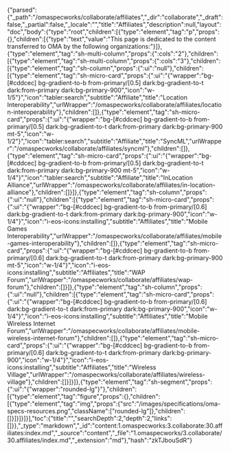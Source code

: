 {"parsed":{"_path":"/omaspecworks/collaborate/affiliates","_dir":"collaborate","_draft":false,"_partial":false,"_locale":"","title":"Affiliates","description":null,"layout":"doc","body":{"type":"root","children":[{"type":"element","tag":"p","props":{},"children":[{"type":"text","value":"This page is dedicated to the content transferred to OMA by the following organizations:"}]},{"type":"element","tag":"sh-multi-column","props":{":cols":"2"},"children":[{"type":"element","tag":"sh-multi-column","props":{":cols":"3"},"children":[{"type":"element","tag":"sh-column","props":{":ui":"null"},"children":[{"type":"element","tag":"sh-micro-card","props":{":ui":"{\"wrapper\":\"bg-[#cddcec] bg-gradient-to-b from-primary/[0.5] dark:bg-gradient-to-t dark:from-primary dark:bg-primary-900\",\"icon\":\"w-1/5\"}","icon":"tabler:search","subtitle":"Affiliate","title":"Location Interoperability","urlWrapper":"/omaspecworks/collaborate/affiliates/location-interoperability"},"children":[]},{"type":"element","tag":"sh-micro-card","props":{":ui":"{\"wrapper\":\"bg-[#cddcec] bg-gradient-to-b from-primary/[0.5] dark:bg-gradient-to-t dark:from-primary dark:bg-primary-900 mt-5\",\"icon\":\"w-1/2\"}","icon":"tabler:search","subtitle":"Affiliate","title":"SyncML","urlWrapper":"/omaspecworks/collaborate/affiliates/syncml"},"children":[]},{"type":"element","tag":"sh-micro-card","props":{":ui":"{\"wrapper\":\"bg-[#cddcec] bg-gradient-to-b from-primary/[0.5] dark:bg-gradient-to-t dark:from-primary dark:bg-primary-900 mt-5\",\"icon\":\"w-1/4\"}","icon":"tabler:search","subtitle":"Affiliate","title":"InLocation Alliance","urlWrapper":"/omaspecworks/collaborate/affiliates/in-location-alliance"},"children":[]}]},{"type":"element","tag":"sh-column","props":{":ui":"null"},"children":[{"type":"element","tag":"sh-micro-card","props":{":ui":"{\"wrapper\":\"bg-[#cddcec] bg-gradient-to-b from-primary/[0.6] dark:bg-gradient-to-t dark:from-primary dark:bg-primary-900\",\"icon\":\"w-1/4\"}","icon":"i-eos-icons:installing","subtitle":"Affiliates","title":"Mobile Games Interoperability","urlWrapper":"/omaspecworks/collaborate/affiliates/mobile-games-interoperability"},"children":[]},{"type":"element","tag":"sh-micro-card","props":{":ui":"{\"wrapper\":\"bg-[#cddcec] bg-gradient-to-b from-primary/[0.6] dark:bg-gradient-to-t dark:from-primary dark:bg-primary-900 mt-5\",\"icon\":\"w-1/4\"}","icon":"i-eos-icons:installing","subtitle":"Affiliates","title":"WAP Forum","urlWrapper":"/omaspecworks/collaborate/affiliates/wap-forum"},"children":[]}]},{"type":"element","tag":"sh-column","props":{":ui":"null"},"children":[{"type":"element","tag":"sh-micro-card","props":{":ui":"{\"wrapper\":\"bg-[#cddcec] bg-gradient-to-b from-primary/[0.6] dark:bg-gradient-to-t dark:from-primary dark:bg-primary-900\",\"icon\":\"w-1/4\"}","icon":"i-eos-icons:installing","subtitle":"Affiliates","title":"Mobile Wireless Internet Forum","urlWrapper":"/omaspecworks/collaborate/affiliates/mobile-wireless-internet-forum"},"children":[]},{"type":"element","tag":"sh-micro-card","props":{":ui":"{\"wrapper\":\"bg-[#cddcec] bg-gradient-to-b from-primary/[0.6] dark:bg-gradient-to-t dark:from-primary dark:bg-primary-900\",\"icon\":\"w-1/4\"}","icon":"i-eos-icons:installing","subtitle":"Affiliates","title":"Wireless Village","urlWrapper":"/omaspecworks/collaborate/affiliates/wireless-village"},"children":[]}]}]},{"type":"element","tag":"sh-segment","props":{":ui":"{\"wrapper\":\"rounded-lg\"}"},"children":[{"type":"element","tag":"figure","props":{},"children":[{"type":"element","tag":"img","props":{"src":"/images/specifications/oma-specs-resources.png","className":["rounded-lg"]},"children":[]}]}]}]}],"toc":{"title":"","searchDepth":2,"depth":2,"links":[]}},"_type":"markdown","_id":"content:1.omaspecworks:3.collaborate:30.affiliates:index.md","_source":"content","_file":"1.omaspecworks/3.collaborate/30.affiliates/index.md","_extension":"md"},"hash":"zkTJbouSdR"}